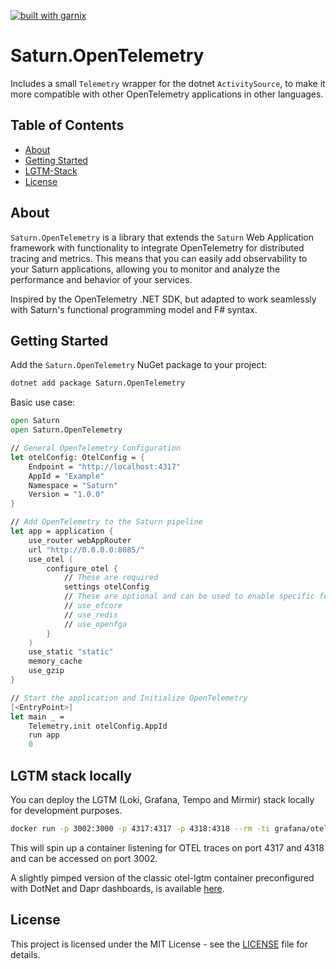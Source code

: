 [![built with garnix](https://img.shields.io/endpoint.svg?url=https%3A%2F%2Fgarnix.io%2Fapi%2Fbadges%2Fmrtz-j%2FSaturn.OpenTelemetry%3Fbranch%3Dmain)](https://garnix.io/repo/mrtz-j/Saturn.OpenTelemetry)

# Saturn.OpenTelemetry

Includes a small `Telemetry` wrapper for the dotnet `ActivitySource`, to make it more compatible with other OpenTelemetry applications in other languages.

## Table of Contents

- [About](#about)
- [Getting Started](#getting-started)
- [LGTM-Stack](#lgtm-stack-locally)
- [License](#license)

## About

`Saturn.OpenTelemetry` is a library that extends the `Saturn` Web Application framework with functionality to integrate OpenTelemetry for distributed tracing and metrics. This means that you can easily add observability to your Saturn applications, allowing you to monitor and analyze the performance and behavior of your services.

Inspired by the OpenTelemetry .NET SDK, but adapted to work seamlessly with Saturn's functional programming model and F# syntax.

## Getting Started

Add the `Saturn.OpenTelemetry` NuGet package to your project:

```bash
dotnet add package Saturn.OpenTelemetry
```

Basic use case:

```fsharp
open Saturn
open Saturn.OpenTelemetry

// General OpenTelemetry Configuration
let otelConfig: OtelConfig = {
    Endpoint = "http://localhost:4317"
    AppId = "Example"
    Namespace = "Saturn"
    Version = "1.0.0"
}

// Add OpenTelemetry to the Saturn pipeline
let app = application {
    use_router webAppRouter
    url "http://0.0.0.0:8085/"
    use_otel (
        configure_otel {
            // These are required
            settings otelConfig
            // These are optional and can be used to enable specific features
            // use_efcore
            // use_redis
            // use_openfga
        }
    )
    use_static "static"
    memory_cache
    use_gzip
}

// Start the application and Initialize OpenTelemetry
[<EntryPoint>]
let main _ =
    Telemetry.init otelConfig.AppId
    run app
    0
```

## LGTM stack locally

You can deploy the LGTM (Loki, Grafana, Tempo and Mirmir) stack locally for development purposes.

```bash
docker run -p 3002:3000 -p 4317:4317 -p 4318:4318 --rm -ti grafana/otel-lgtm
```

This will spin up a container listening for OTEL traces on port 4317 and 4318 and can be accessed on port 3002.

A slightly pimped version of the classic otel-lgtm container preconfigured with DotNet and Dapr dashboards, is
available [here](https://github.com/juselius/otel-lgtm).

## License

This project is licensed under the MIT License - see the [LICENSE](LICENSE) file for details.
